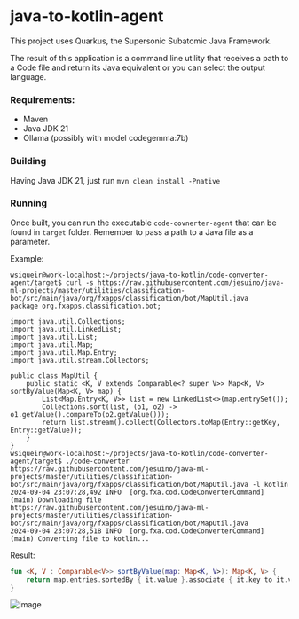 # java-to-kotlin-agent

This project uses Quarkus, the Supersonic Subatomic Java Framework.

The result of this application is a command line utility that receives a path to a Code file and return its Java equivalent or you can select the output language.

### Requirements:

* Maven 
* Java JDK 21
* Ollama (possibly with model codegemma:7b)

### Building

Having Java JDK 21, just run `mvn clean install -Pnative`

### Running

Once built, you can run the executable `code-covnerter-agent` that can be found in `target` folder. Remember to pass a path to a Java file as a parameter.

Example:

```
wsiqueir@work-localhost:~/projects/java-to-kotlin/code-converter-agent/target$ curl -s https://raw.githubusercontent.com/jesuino/java-ml-projects/master/utilities/classification-bot/src/main/java/org/fxapps/classification/bot/MapUtil.java
package org.fxapps.classification.bot;

import java.util.Collections;
import java.util.LinkedList;
import java.util.List;
import java.util.Map;
import java.util.Map.Entry;
import java.util.stream.Collectors;

public class MapUtil {
	public static <K, V extends Comparable<? super V>> Map<K, V> sortByValue(Map<K, V> map) {
		List<Map.Entry<K, V>> list = new LinkedList<>(map.entrySet());
		Collections.sort(list, (o1, o2) -> o1.getValue().compareTo(o2.getValue()));
		return list.stream().collect(Collectors.toMap(Entry::getKey, Entry::getValue));
	}
}
wsiqueir@work-localhost:~/projects/java-to-kotlin/code-converter-agent/target$ ./code-converter https://raw.githubusercontent.com/jesuino/java-ml-projects/master/utilities/classification-bot/src/main/java/org/fxapps/classification/bot/MapUtil.java -l kotlin
2024-09-04 23:07:28,492 INFO  [org.fxa.cod.CodeConverterCommand] (main) Downloading file https://raw.githubusercontent.com/jesuino/java-ml-projects/master/utilities/classification-bot/src/main/java/org/fxapps/classification/bot/MapUtil.java
2024-09-04 23:07:28,518 INFO  [org.fxa.cod.CodeConverterCommand] (main) Converting file to kotlin...
```
Result: 
```kotlin
fun <K, V : Comparable<V>> sortByValue(map: Map<K, V>): Map<K, V> {
    return map.entries.sortedBy { it.value }.associate { it.key to it.value }
}
```


![image](https://github.com/user-attachments/assets/551efe47-a465-4671-8cb4-c3dc53d53cc1)
